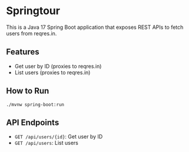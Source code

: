 # Springtour

This is a Java 17 Spring Boot application that exposes REST APIs to fetch users from reqres.in.

## Features
- Get user by ID (proxies to reqres.in)
- List users (proxies to reqres.in)

## How to Run

```
./mvnw spring-boot:run
```

## API Endpoints
- `GET /api/users/{id}`: Get user by ID
- `GET /api/users`: List users
